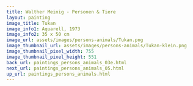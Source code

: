 ```yaml
---
title: Walther Meinig - Personen & Tiere
layout: painting
image_title: Tukan
image_info1: Aquarell, 1973
image_info2: 35 x 50 cm
image_url: assets/images/persons-animals/Tukan.png
image_thumbnail_url: assets/images/persons-animals/Tukan-klein.png
image_thumbnail_pixel_width: 755
image_thumbnail_pixel_height: 551
back_url: paintings_persons_animals_03e.html
next_url: paintings_persons_animals_05.html
up_url: paintings_persons_animals.html
---
```

